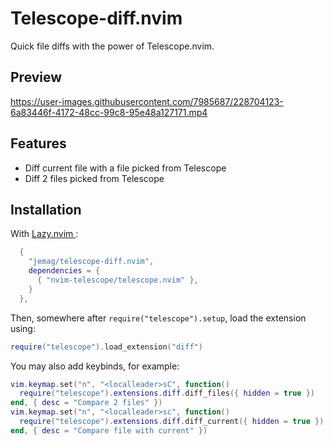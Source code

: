 # Telescope-diff.nvim
Quick file diffs with the power of Telescope.nvim.

## Preview

https://user-images.githubusercontent.com/7985687/228704123-6a83446f-4172-48cc-99c8-95e48a127171.mp4

## Features

- Diff current file with a file picked from Telescope
- Diff 2 files picked from Telescope

## Installation
With [ Lazy.nvim ](https://github.com/folke/lazy.nvim):
```lua
  {
    "jemag/telescope-diff.nvim",
    dependencies = {
      { "nvim-telescope/telescope.nvim" },
    }
  },
```

Then, somewhere after `require("telescope").setup`, load the extension using:
```lua
require("telescope").load_extension("diff")
```

You may also add keybinds, for example:
```lua
vim.keymap.set("n", "<localleader>sC", function()
  require("telescope").extensions.diff.diff_files({ hidden = true })
end, { desc = "Compare 2 files" })
vim.keymap.set("n", "<localleader>sc", function()
  require("telescope").extensions.diff.diff_current({ hidden = true })
end, { desc = "Compare file with current" })
```
